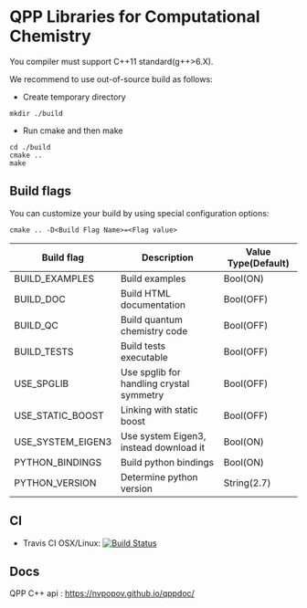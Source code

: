 QPP Libraries for Computational Chemistry
======
You compiler must support C++11 standard(g++>6.X).

We recommend to use out-of-source build as follows:
* Create temporary directory 
```
mkdir ./build
```

* Run cmake and then make
```
cd ./build
cmake .. 
make
```
Build flags
--

You can customize your build by using special configuration options:
```
cmake .. -D<Build Flag Name>=<Flag value>
```

|Build flag               |Description   				| Value Type(Default) |
|---			  |---           				|---		      |
|BUILD_EXAMPLES       |Build examples		             	|Bool(ON)	      |
|BUILD_DOC            |Build HTML documentation             	|Bool(OFF)	      |
|BUILD_QC     	  |Build quantum chemistry code   		|Bool(OFF)            |
|BUILD_TESTS     	  |Build tests executable	   		|Bool(OFF)            |
|USE_SPGLIB   	  |Use spglib for handling crystal symmetry     |Bool(OFF)            |
|USE_STATIC_BOOST     |Linking with static boost   			|Bool(OFF)            |
|USE_SYSTEM_EIGEN3    |Use system Eigen3, instead download it   	|Bool(ON)             |
|PYTHON_BINDINGS      |Build python bindings		   	|Bool(ON)             |
|PYTHON_VERSION       |Determine  python version			|String(2.7)          |

CI
--
* Travis CI OSX/Linux: [![Build Status](https://travis-ci.org/nvpopov/qpp.svg?branch=master)](https://travis-ci.org/nvpopov/qpp)

Docs
--
QPP C++ api : https://nvpopov.github.io/qppdoc/

